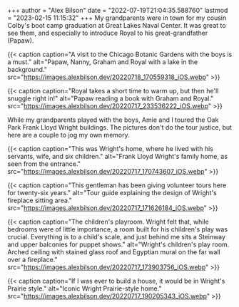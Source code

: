 +++
author = "Alex Bilson"
date = "2022-07-19T21:04:35.588760"
lastmod = "2023-02-15 11:15:32"
+++
My grandparents were in town for my cousin Colby's boot camp graduation at Great Lakes Naval Center. It was great to see them, and especially to introduce Royal to his great-grandfather (Papaw).

{{< caption caption="A visit to the Chicago Botanic Gardens with the boys is a must." alt="Papaw, Nanny, Graham and Royal with a lake in the background." src="https://images.alexbilson.dev/20220718_170559318_iOS.webp" >}}

{{< caption caption="Royal takes a short time to warm up, but then he'll snuggle right in!" alt="Papaw reading a book with Graham and Royal." src="https://images.alexbilson.dev/20220717_233536222_iOS.webp" >}}

While my grandparents played with the boys, Amie and I toured the Oak Park Frank Lloyd Wright buildings. The pictures don't do the tour justice, but here are a couple to jog my own memory.

{{< caption caption="This was Wright's home, where he lived with his servants, wife, and six children." alt="Frank Lloyd Wright's family home, as seen from the entrance." src="https://images.alexbilson.dev/20220717_170743607_iOS.webp" >}}

{{< caption caption="This gentleman has been giving volunteer tours here for twenty-six years." alt="Tour guide explaining the design of Wright's fireplace sitting area." src="https://images.alexbilson.dev/20220717_171626184_iOS.webp" >}}

{{< caption caption="The children's playroom. Wright felt that, while bedrooms were of little importance, a room built for his children's play was crucial. Everything is to a child's scale, and just behind me sits a Steinway and upper balconies for puppet shows." alt="Wright's children's play room. Arched ceiling with stained glass roof and Egyptian mural on the far wall over a fireplace." src="https://images.alexbilson.dev/20220717_173903756_iOS.webp" >}}

{{< caption caption="If I was ever to build a house, it would be in Wright's Prairie style." alt="Iconic Wright Prairie-style home." src="https://images.alexbilson.dev/20220717_190205343_iOS.webp" >}}
